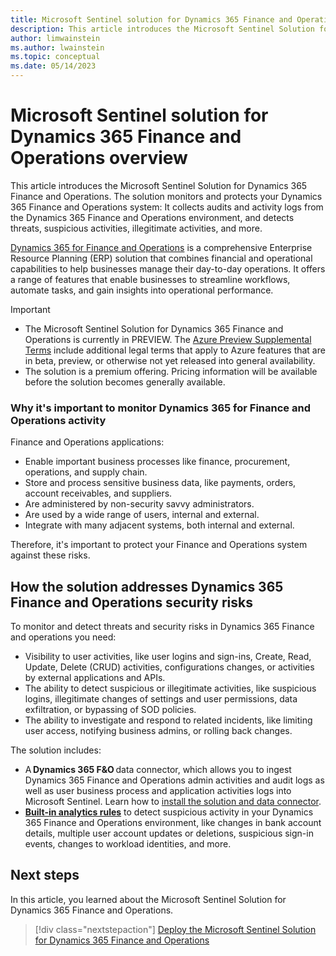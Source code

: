 ```yaml
---
title: Microsoft Sentinel solution for Dynamics 365 Finance and Operations overview
description: This article introduces the Microsoft Sentinel Solution for Dynamics 365 Finance and Operations.
author: limwainstein
ms.author: lwainstein
ms.topic: conceptual
ms.date: 05/14/2023
---
```


# Microsoft Sentinel solution for Dynamics 365 Finance and Operations overview

This article introduces the Microsoft Sentinel Solution for Dynamics 365 Finance and Operations. The solution monitors and protects your Dynamics 365 Finance and Operations system: It collects audits and activity logs from the Dynamics 365 Finance and Operations environment, and detects threats, suspicious activities, illegitimate activities, and more.

[Dynamics 365 for Finance and Operations](/dynamics365/finance) is a comprehensive Enterprise Resource Planning (ERP) solution that combines financial and operational capabilities to help businesses manage their day-to-day operations. It offers a range of features that enable businesses to streamline workflows, automate tasks, and gain insights into operational performance.

> [!IMPORTANT]
> - The Microsoft Sentinel Solution for Dynamics 365 Finance and Operations is currently in PREVIEW. The [Azure Preview Supplemental Terms](https://azure.microsoft.com/support/legal/preview-supplemental-terms/) include additional legal terms that apply to Azure features that are in beta, preview, or otherwise not yet released into general availability.
> - The solution is a premium offering. Pricing information will be available before the solution becomes generally available.

### Why it's important to monitor Dynamics 365 for Finance and Operations activity

Finance and Operations applications:

- Enable important business processes like finance, procurement, operations, and supply chain.
- Store and process sensitive business data, like payments, orders, account receivables, and suppliers.​
- Are administered by non-security savvy administrators.
- Are used by a wide range of users, internal and external​.
- Integrate with many adjacent systems, both internal and external​.

Therefore, it's important to protect your Finance and Operations system against these risks.

## How the solution addresses Dynamics 365 Finance and Operations security risks

To monitor and detect threats and security risks in Dynamics 365 Finance and operations you need: 

- Visibility to user activities, like user logins and sign-ins, Create, Read, Update, Delete (CRUD) activities, configurations changes, or activities by external applications and APIs. 
- The ability to detect suspicious or illegitimate activities, like suspicious logins, illegitimate changes of settings and user permissions, data exfiltration, or bypassing of SOD policies. 
- The ability to investigate and respond to related incidents, like limiting user access, notifying business admins, or rolling back changes. 

The solution includes:

- A **Dynamics 365 F&O** data connector, which allows you to ingest Dynamics 365 Finance and Operations admin activities and audit logs as well as user business process and application activities logs into Microsoft Sentinel. Learn how to [install the solution and data connector](deploy-dynamics-365-finance-operations-solution.md).
- [**Built-in analytics rules**](dynamics-365-finance-operations-security-content.md) to detect suspicious activity in your Dynamics 365 Finance and Operations environment, like changes in bank account details, multiple user account updates or deletions, suspicious sign-in events, changes to workload identities, and more.
  
## Next steps

In this article, you learned about the Microsoft Sentinel Solution for Dynamics 365 Finance and Operations.

> [!div class="nextstepaction"]
> [Deploy the Microsoft Sentinel Solution for Dynamics 365 Finance and Operations](deploy-dynamics-365-finance-operations-solution.md)